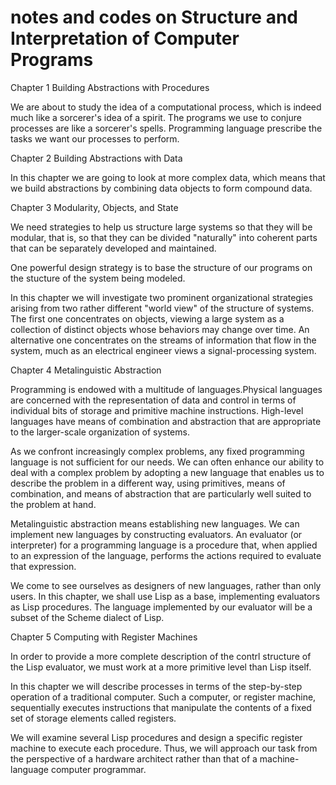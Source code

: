 # notes and codes on Structure and Interpretation of Computer Programs

Chapter 1 Building Abstractions with Procedures

We are about to study the idea of a computational process, which is indeed
much like a sorcerer's idea of a spirit. The programs we use to conjure
processes are like a sorcerer's spells. Programming language prescribe the
tasks we want our processes to perform.

Chapter 2 Building Abstractions with Data

In this chapter we are going to look at more complex data, which means that
we build abstractions by combining data objects to form compound data.

Chapter 3 Modularity, Objects, and State

We need strategies to help us structure large systems so that they will be
modular, that is, so that they can be divided "naturally" into coherent parts
that can be separately developed and maintained.

One powerful design strategy is to base the structure of our programs on the
stucture of the system being modeled.

In this chapter we will investigate two prominent organizational strategies
arising from two rather different "world view" of the structure of systems.
The first one concentrates on objects, viewing a large system as a collection
of distinct objects whose behaviors may change over time. An alternative one
concentrates on the streams of information that flow in the system, much as
an electrical engineer views a signal-processing system.

Chapter 4 Metalinguistic Abstraction

Programming is endowed with a multitude of languages.Physical languages are
concerned with the representation of data and control in terms of individual
bits of storage and primitive machine instructions. High-level languages have
means of combination and abstraction that are appropriate to the larger-scale
organization of systems.

As we confront increasingly complex problems, any fixed programming language
is not sufficient for our needs. We can often enhance our ability to deal with
a complex problem by adopting a new language that enables us to describe the
problem in a different way, using primitives, means of combination, and means of
abstraction that are particularly well suited to the problem at hand.

Metalinguistic abstraction means establishing new languages. We can implement
new languages by constructing evaluators. An evaluator (or interpreter) for a
programming language is a procedure that, when applied to an expression of the
language, performs the actions required to evaluate that expression.

We come to see ourselves as designers of new languages, rather than only users.
In this chapter, we shall use Lisp as a base, implementing evaluators as Lisp
procedures. The language implemented by our evaluator will be a subset of the
Scheme dialect of Lisp.

Chapter 5 Computing with Register Machines

In order to provide a more complete description of the contrl structure of the
Lisp evaluator, we must work at a more primitive level than Lisp itself.

In this chapter we will describe processes in terms of the step-by-step operation
of a traditional computer. Such a computer, or register machine, sequentially
executes instructions that manipulate the contents of a fixed set of storage
elements called registers.

We will examine several Lisp procedures and design a specific register machine to
execute each procedure. Thus, we will approach our task from the perspective of a
hardware architect rather than that of a machine-language computer programmar.
